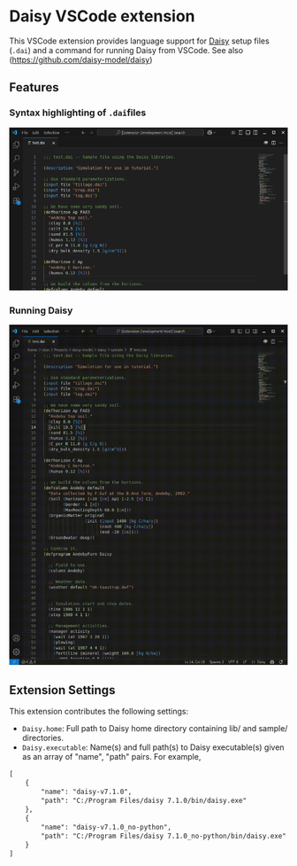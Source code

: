 # Daisy VSCode extension

This VSCode extension provides language support for [Daisy](https://daisy.ku.dk/) setup files (`.dai`) and a command for running Daisy from VSCode. See also (https://github.com/daisy-model/daisy)

## Features

### Syntax highlighting of `.dai`files

![Syntax highlighting](images/syntax-highlighting.png)

### Running Daisy
![Run Daisy](images/run-daisy.gif)

## Extension Settings

This extension contributes the following settings:

* `Daisy.home`: Full path to Daisy home directory containing lib/ and sample/ directories.
* `Daisy.executable`: Name(s) and full path(s) to Daisy executable(s) given as an array of "name", "path" pairs. For example,
```{json}
[
    {
        "name": "daisy-v7.1.0",
        "path": "C:/Program Files/daisy 7.1.0/bin/daisy.exe"
    },
    {
        "name": "daisy-v7.1.0_no-python",
        "path": "C:/Program Files/daisy 7.1.0_no-python/bin/daisy.exe"
    }
]
```